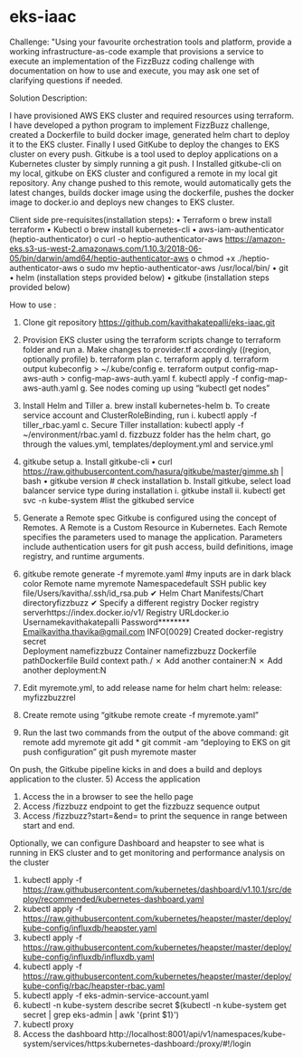 # eks-iaac
Challenge:
"Using your favourite orchestration tools and platform, provide a working infrastructure-as-code example that provisions a service to execute an implementation of the FizzBuzz coding challenge with documentation on how to use and execute, you may ask one set of clarifying questions if needed.

Solution Description:

I have provisioned AWS EKS cluster and required resources using terraform.
I have developed a python program to implement FizzBuzz challenge, created a Dockerfile to build docker image, generated helm chart to deploy it to the EKS cluster.
Finally I used GitKube to deploy the changes to EKS cluster on every push.
Gitkube is a tool used to deploy applications on a Kubernetes cluster by simply running a git push. I Installed gitkube-cli on my local, gitkube on EKS cluster and configured a remote in my local git repository. Any change pushed to this remote, would automatically gets the latest changes, builds docker image using the dockerfile, pushes the docker image to docker.io and deploys new changes to EKS cluster.


Client side pre-requisites(installation steps):
•	Terraform 
o	brew install terraform
•	Kubectl 
o	brew install kubernetes-cli
•	aws-iam-authenticator (heptio-authenticator)
o	curl -o heptio-authenticator-aws https://amazon-eks.s3-us-west-2.amazonaws.com/1.10.3/2018-06-05/bin/darwin/amd64/heptio-authenticator-aws
o	chmod +x ./heptio-authenticator-aws
o	sudo mv heptio-authenticator-aws /usr/local/bin/
•	git
•	helm (installation steps provided below)
•	gitkube (installation steps provided below)

How to use :
1)	Clone git repository https://github.com/kavithakatepalli/eks-iaac.git 
2)	Provision EKS cluster using the terraform scripts
change to terraform folder and run
a.	Make changes to provider.tf accordingly ((region, optionally profile)
b.	terraform plan
c.	terraform apply
d.	terraform output kubeconfig > ~/.kube/config
e.	terraform output config-map-aws-auth > config-map-aws-auth.yaml
f.	kubectl apply -f config-map-aws-auth.yaml
g.	See nodes coming up using “kubectl get nodes”
3)	Install Helm and Tiller
a.	brew install kubernetes-helm
b.	To create service account and ClusterRoleBinding, run 
i.	kubectl apply -f tiller_rbac.yaml
c.	Secure Tiller installation:     kubectl apply -f ~/environment/rbac.yaml
d.	fizzbuzz folder has the helm chart, go through the values.yml, templates/deployment.yml and service.yml 

4)	gitkube setup
a.	Install gitkube-cli
•	curl https://raw.githubusercontent.com/hasura/gitkube/master/gimme.sh | bash
•	gitkube version # check installation
b.	Install gitkube, select load balancer service type during installation
i.	gitkube install
ii.	kubectl get svc -n kube-system #list the gitkubed service
5)	Generate a Remote spec
Gitkube is configured using the concept of Remotes. A Remote is a Custom Resource in Kubernetes. Each Remote specifies the parameters used to manage the application. Parameters include authentication users for git push access, build definitions, image registry, and runtime arguments.
1)	gitkube remote generate -f myremote.yaml #my inputs are in dark black color
Remote name myremote
Namespacedefault
SSH public key file/Users/kavitha/.ssh/id_rsa.pub
✔ Helm Chart
Manifests/Chart directoryfizzbuzz
✔ Specify a different registry
Docker registry serverhttps://index.docker.io/v1/
Registry URLdocker.io
Usernamekavithakatepalli
Password********
Emailkavitha.thavika@gmail.com
INFO[0029] Created docker-registry secret               
Deployment namefizzbuzz
Container namefizzbuzz
Dockerfile pathDockerfile
Build context path./
✗ Add another container:N
✗ Add another deployment:N
2)	Edit myremote.yml, to add release name for helm chart
helm:
  release: myfizzbuzzrel
3)	Create remote using “gitkube remote create -f myremote.yaml”
4)	Run the last two commands from the output of the above command:
git remote add myremote <remote-url from the output>
         git add *
         git commit -am “deploying to EKS on git push configuration”
         git push myremote master

On push, the Gitkube pipeline kicks in and does a build and deploys application to the cluster.
5)	Access the application
1.	Access the <DNS name of the loadbalancer> in a browser to see the hello page
2.	Access <DNS name of load balancer>/fizzbuzz endpoint to get the fizzbuzz sequence output
3.	Access <DNS name of load balancer>/fizzbuzz?start=<startno>&end=<endno> to print the sequence in range between start and end.



Optionally, we can configure Dashboard and heapster to see what is running in EKS cluster and to get monitoring and performance analysis on the cluster
1)	kubectl apply -f https://raw.githubusercontent.com/kubernetes/dashboard/v1.10.1/src/deploy/recommended/kubernetes-dashboard.yaml
2)	kubectl apply -f https://raw.githubusercontent.com/kubernetes/heapster/master/deploy/kube-config/influxdb/heapster.yaml
3)	kubectl apply -f https://raw.githubusercontent.com/kubernetes/heapster/master/deploy/kube-config/influxdb/influxdb.yaml
4)	kubectl apply -f https://raw.githubusercontent.com/kubernetes/heapster/master/deploy/kube-config/rbac/heapster-rbac.yaml
5)	kubectl apply -f eks-admin-service-account.yaml
6)	kubectl -n kube-system describe secret $(kubectl -n kube-system get secret | grep eks-admin | awk '{print $1}')
7)	kubectl proxy
8)	Access the dashboard http://localhost:8001/api/v1/namespaces/kube-system/services/https:kubernetes-dashboard:/proxy/#!/login 






	






